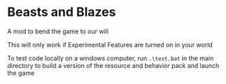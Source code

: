 # Beasts and Blazes
A mod to bend the game to our will

This will only work if Experimental Features are turned on in your world

To test code locally on a windows computer, run `.\test.bat` in the main directory to build a version of the resource and behavior pack and launch the game
